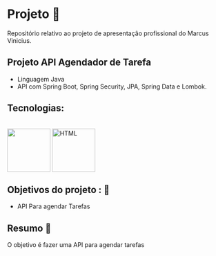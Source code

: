 # Projeto 💼 

Repositório relativo ao projeto de apresentação profissional do Marcus Vinicius.

## Projeto API Agendador de Tarefa

- Linguagem Java
- API com Spring Boot, Spring Security, JPA, Spring Data e Lombok.

## Tecnologias: 

<div style="display: inline_block theme=radical" align="justify"><br>
  <img align="center" width="100" src="https://cdn.jsdelivr.net/gh/devicons/devicon/icons/java/java-original-wordmark.svg">
  <img align="center" width="100" src="https://cdn.jsdelivr.net/gh/devicons/devicon/icons/spring/spring-original-wordmark.svg" alt="HTML">
</div>

## Objetivos do projeto : 📖

- API Para agendar Tarefas

## Resumo 📖 

O objetivo é fazer uma API para agendar tarefas
